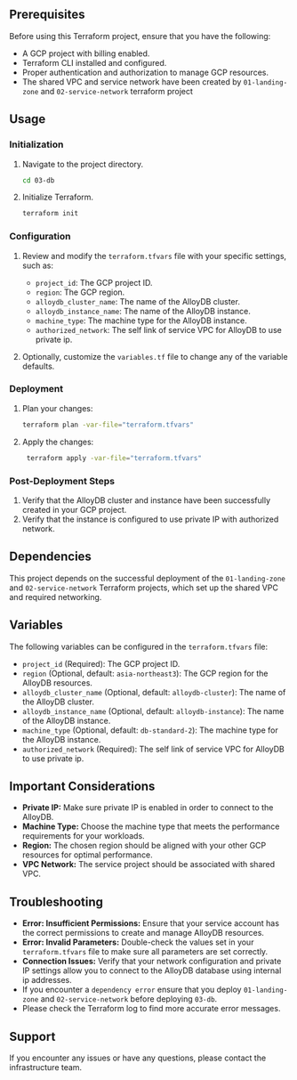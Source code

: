 
## Prerequisites

Before using this Terraform project, ensure that you have the following:

*   A GCP project with billing enabled.
*   Terraform CLI installed and configured.
*   Proper authentication and authorization to manage GCP resources.
*  The shared VPC and service network have been created by `01-landing-zone` and `02-service-network` terraform project

## Usage

### Initialization

1.  Navigate to the project directory.
    ```bash
    cd 03-db
    ```
2.  Initialize Terraform.
    ```bash
    terraform init
    ```

### Configuration

1.  Review and modify the `terraform.tfvars` file with your specific settings, such as:
    *   `project_id`: The GCP project ID.
    *   `region`: The GCP region.
    *   `alloydb_cluster_name`: The name of the AlloyDB cluster.
    *   `alloydb_instance_name`: The name of the AlloyDB instance.
    *   `machine_type`: The machine type for the AlloyDB instance.
    *  `authorized_network`: The self link of service VPC for AlloyDB to use private ip.

2.  Optionally, customize the `variables.tf` file to change any of the variable defaults.

### Deployment

1.  Plan your changes:
    ```bash
    terraform plan -var-file="terraform.tfvars"
    ```
2.  Apply the changes:
    ```bash
     terraform apply -var-file="terraform.tfvars"
    ```

### Post-Deployment Steps

1.  Verify that the AlloyDB cluster and instance have been successfully created in your GCP project.
2.  Verify that the instance is configured to use private IP with authorized network.

## Dependencies

This project depends on the successful deployment of the `01-landing-zone`  and `02-service-network` Terraform projects, which set up the shared VPC and required networking.

## Variables

The following variables can be configured in the `terraform.tfvars` file:

*   `project_id` (Required): The GCP project ID.
*   `region` (Optional, default: `asia-northeast3`): The GCP region for the AlloyDB resources.
*  `alloydb_cluster_name` (Optional, default: `alloydb-cluster`): The name of the AlloyDB cluster.
*   `alloydb_instance_name` (Optional, default: `alloydb-instance`): The name of the AlloyDB instance.
*   `machine_type` (Optional, default: `db-standard-2`): The machine type for the AlloyDB instance.
* `authorized_network` (Required): The self link of service VPC for AlloyDB to use private ip.

## Important Considerations

*   **Private IP:** Make sure private IP is enabled in order to connect to the AlloyDB.
*   **Machine Type:** Choose the machine type that meets the performance requirements for your workloads.
*   **Region:** The chosen region should be aligned with your other GCP resources for optimal performance.
* **VPC Network:** The service project should be associated with shared VPC.

## Troubleshooting

*   **Error: Insufficient Permissions:** Ensure that your service account has the correct permissions to create and manage AlloyDB resources.
*  **Error: Invalid Parameters:** Double-check the values set in your `terraform.tfvars` file to make sure all parameters are set correctly.
*   **Connection Issues:** Verify that your network configuration and private IP settings allow you to connect to the AlloyDB database using internal ip addresses.
* If you encounter a `dependency error` ensure that you deploy `01-landing-zone` and `02-service-network` before deploying `03-db`.
* Please check the Terraform log to find more accurate error messages.

## Support

If you encounter any issues or have any questions, please contact the infrastructure team.
